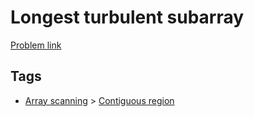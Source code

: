 # Longest turbulent subarray

[Problem link](https://leetcode.com/problems/longest-turbulent-subarray)

## Tags

* [Array scanning](/README.md#Array_scanning) > [Contiguous region](/README.md#Array_scanning-Contiguous_region)
